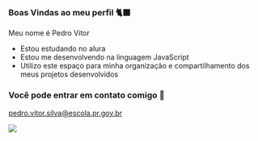 ### Boas Vindas ao meu perfil 🐈‍⬛

Meu nome é Pedro Vitor

- Estou estudando no alura
- Estou me desenvolvendo na linguagem JavaScript
- Utilizo este espaço para minha organização e compartilhamento dos meus projetos desenvolvidos

### Você pode entrar em contato comigo 📧

pedro.vitor.silva@escola.pr.gov.br

![](https://media.tenor.com/3rObDrcjwdwAAAAC/gwen-gwen-league-of-legends.gif)
